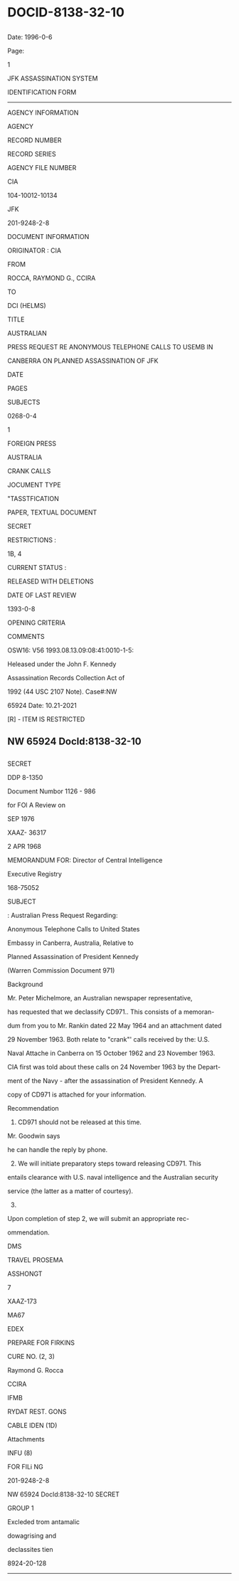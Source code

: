 # DOCID-8138-32-10

##
Date: 1996-0-6

Page:

1

JFK ASSASSINATION SYSTEM

IDENTIFICATION FORM

- ---

AGENCY INFORMATION

AGENCY

RECORD NUMBER

RECORD SERIES

AGENCY FILE NUMBER

CIA

104-10012-10134

JFK

201-9248-2-8

DOCUMENT INFORMATION

ORIGINATOR : CIA

FROM

ROCCA, RAYMOND G., CCIRA

TO

DCI (HELMS)

TITLE

AUSTRALIAN

PRESS REQUEST RE ANONYMOUS TELEPHONE CALLS TO USEMB IN

CANBERRA ON PLANNED ASSASSINATION OF JFK

DATE

PAGES

SUBJECTS

0268-0-4

1

FOREIGN PRESS

AUSTRALIA

CRANK CALLS

JOCUMENT TYPE

"TASSTFICATION

PAPER, TEXTUAL DOCUMENT

SECRET

RESTRICTIONS :

1B, 4

CURRENT STATUS :

RELEASED WITH DELETIONS

DATE OF LAST REVIEW

1393-0-8

OPENING CRITERIA

COMMENTS

OSW16: V56 1993.08.13.09:08:41:0010-1-5:

Heleased under the John F. Kennedy

Assassination Records Collection Act of

1992 (44 USC 2107 Note). Case#:NW

65924 Date: 10.21-2021

[R] - ITEM IS RESTRICTED

NW 65924 Docld:8138-32-10
---

##
SECRET

DDP 8-1350

Document Numbor 1126 - 986

for FOl A Review on

SEP 1976

XAAZ- 36317

2 APR 1968

MEMORANDUM FOR: Director of Central Intelligence

Executive Registry

168-75052

SUBJECT

: Australian Press Request Regarding:

Anonymous Telephone Calls to United States

Embassy in Canberra, Australia, Relative to

Planned Assassination of President Kennedy

(Warren Commission Document 971)

Background

Mr. Peter Michelmore, an Australian newspaper representative,

has requested that we declassify CD971.. This consists of a memoran-

dum from you to Mr. Rankin dated 22 May 1964 and an attachment dated

29 November 1963. Both relate to "crank"' calls received by the: U.S.

Naval Attache in Canberra on 15 October 1962 and 23 November 1963.

CIA first was told about these calls on 24 November 1963 by the Depart-

ment of the Navy - after the assassination of President Kennedy. A

copy of CD971 is attached for your information.

Recommendation

1. CD971 should not be released at this time.

Mr. Goodwin says

he can handle the reply by phone.

2. We will initiate preparatory steps toward releasing CD971. This

entails clearance with U.S. naval intelligence and the Australian security

service (the latter as a matter of courtesy).

3.

Upon completion of step 2, we will submit an appropriate rec-

ommendation.

DMS

TRAVEL PROSEMA

ASSHONGT

7

XAAZ-173

MA67

EDEX

PREPARE FOR FIRKINS

CURE NO. (2, 3)

Raymond G. Rocca

CCIRA

IFMB

RYDAT REST. GONS

CABLE IDEN (1D)

Attachments

INFU (8)

FOR FILi NG

201-9248-2-8

NW 65924 Docld:8138-32-10
SECRET

GROUP 1

Excleded trom antamalic

dowagrising and

declassites tien

8924-20-128

---

